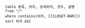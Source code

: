 
```dataview
table 종류, 위치, 상세위치, 갯수, 설명
from "/"
where contains(위치, [[CLOSET-BAR]])
sort 위치 ASC
```
